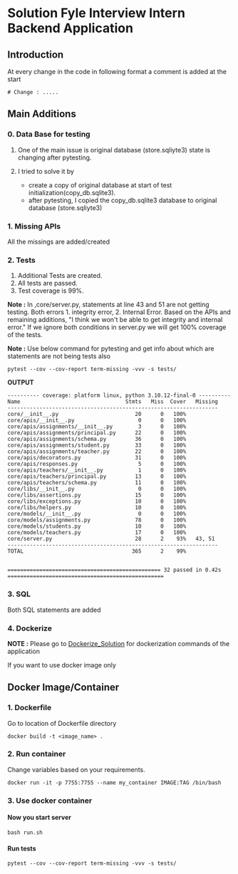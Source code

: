 # Solution Fyle Interview Intern Backend Application 

## Introduction
At every change in the code in following format a comment is added at the start
```
# Change : .....
```

## Main Additions

### 0. Data Base for testing
1. One of the main issue is original database (store.sqliyte3) state is changing after pytesting.
2. I tried to solve it by

    -   create a copy of original database at start of test initialization(copy_db.sqlite3).
    -   after pytesting, I copied the copy_db.sqlite3 database to original database (store.sqliyte3)


### 1. Missing APIs 
All the missings are added/created

### 2. Tests
1. Additional Tests are created.
2. All tests are passed.
3. Test coverage is 99%.

**Note :** In ,core/server.py, statements at line 43 and 51 are not getting testing. Both errors 1. integrity error, 2. Internal Error. Based on the APIs and remaining additions, "I think we won't be able to get integrity and internal error." If we ignore both conditions in server.py we will get 100% coverage of the tests.

**Note :**  Use below command for pytesting and get info about which are statements are not being tests also
```
pytest --cov --cov-report term-missing -vvv -s tests/
```

**OUTPUT**
```
---------- coverage: platform linux, python 3.10.12-final-0 ----------
Name                                 Stmts   Miss  Cover   Missing
------------------------------------------------------------------
core/__init__.py                        20      0   100%
core/apis/__init__.py                    0      0   100%
core/apis/assignments/__init__.py        3      0   100%
core/apis/assignments/principal.py      22      0   100%
core/apis/assignments/schema.py         36      0   100%
core/apis/assignments/student.py        33      0   100%
core/apis/assignments/teacher.py        22      0   100%
core/apis/decorators.py                 31      0   100%
core/apis/responses.py                   5      0   100%
core/apis/teachers/__init__.py           1      0   100%
core/apis/teachers/principal.py         13      0   100%
core/apis/teachers/schema.py            11      0   100%
core/libs/__init__.py                    0      0   100%
core/libs/assertions.py                 15      0   100%
core/libs/exceptions.py                 10      0   100%
core/libs/helpers.py                    10      0   100%
core/models/__init__.py                  0      0   100%
core/models/assignments.py              78      0   100%
core/models/students.py                 10      0   100%
core/models/teachers.py                 17      0   100%
core/server.py                          28      2    93%   43, 51
------------------------------------------------------------------
TOTAL                                  365      2    99%


================================================ 32 passed in 0.42s =================================================
```

### 3. SQL
Both SQL statements are added

### 4. Dockerize

**NOTE :** Please go to [Dockerize_Solution](Dockerize_Solution.md) for dockerization commands of the application


If you want to use docker image only
## Docker Image/Container

### 1. Dockerfile
Go to location of Dockerfile directory
```
docker build -t <image_name> .
```

### 2. Run container
Change variables based on your requirements.
```
docker run -it -p 7755:7755 --name my_container IMAGE:TAG /bin/bash
```
### 3. Use docker container
#### Now you start server
```
bash run.sh
```
#### Run tests
```
pytest --cov --cov-report term-missing -vvv -s tests/
```
